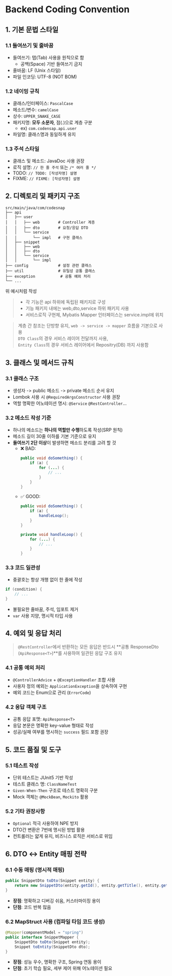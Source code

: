 # Backend Coding Convention

## 1. 기본 문법 스타일
### 1.1 들여쓰기 및 줄바꿈
* 들여쓰기: 탭(Tab) 사용을 원칙으로 함
    * 공백(Space) 기반 들여쓰기 금지
* 줄바꿈: LF (Unix 스타일)
* 파일 인코딩: UTF-8 (NOT BOM)
### 1.2 네이밍 규칙
* 클래스/인터페이스: `PascalCase`
* 메소드/변수: `camelCase`
* 상수: `UPPER_SNAKE_CASE`
* 패키지명: **모두 소문자**, 점(.)으로 계층 구분
    * ex) `com.codensap.api.user`
* 파일명: 클래스명과 동일하게 유지
### 1.3 주석 스타일
* 클래스 및 메소드: JavaDoc 사용 권장
* 로직 설명: `// 한 줄 주석` 또는 `/* 여러 줄 */`
* TODO: `// TODO: [작성자명] 설명`
* FIXME: `// FIXME: [작성자명] 설명`

## 2. 디렉토리 및 패키지 구조
```
src/main/java/com/codesnap
├── api
│   ├── user
│   │   ├── web        # Controller 계층
│   │   ├── dto        # 요청/응답 DTO
│   │   └── service
│   │       └── impl   # 구현 클래스
│   ├── snippet
│   │   ├── web
│   │   ├── dto
│   │   └── service
│   │       └── impl
├── config             # 설정 관련 클래스
├── util               # 유틸성 공통 클래스
├── exception           # 공통 예외 처리
└── ...
```
위 예시처럼 작성
> * 각 기능은 api 하위에 독립된 패키지로 구성  
> * 기능 패키지 내에는 web,dto,service 하위 패키지 사용
> * 서비스로직 구현체, Mybatis Mapper 인터페이스는 service.impl에 위치

> 계층 간 참조는 단방향 유지, `web -> service -> mapper` 흐름을 기본으로 사용  
`DTO Class`의 경우 서비스 레이어 전달까지 사용,   
`Entity Class`의 경우 서비스 레이어에서 Repositry(DB) 까지 사용함

## 3. 클래스 및 메서드 규칙
### 3.1 클래스 구조
* 생성자 -> public 메소드 -> private 메소드 순서 유지
* Lombok 사용 시 `@RequiredArgsConstructor` 사용 권장
* 역할 명확한 어노테이션 명시: `@Service` `@RestController`...
### 3.2 메소드 작성 기준
* 하나의 메소드는 **하나의 역할만 수행**하도록 작성(SRP 원칙)
* 메소드 길이 30줄 이하를 기본 기준으로 유지
* **들여쓰기 2단 이상**이 발생하면 메소드 분리를 고려 할 것
    * ❌ BAD:
        ```java
        public void doSomething() {
            if (a) {
                for (...) {
                    // ...
                }
            }
        }
        ```
    * ✅ GOOD:
        ```java
        public void doSomething() {
            if (a) {
                handleLoop();
            }
        }

        private void handleLoop() {
            for (...) {
                // ...
            }
        }
        ```
### 3.3 코드 일관성
* 중괄호는 항상 개행 없이 한 줄에 작성
``` java
if (condition) {
    // ...
}
```
* 불필요한 줄바꿈, 주석, 임포트 제거
* `var` 사용 지양, 명시적 타입 사용

## 4. 예외 및 응답 처리
> `@RestController`에서 반환하는 모든 응답은 반드시 **공통 ResponseDto (`ApiResponse<T>`)**를 사용하여 일관된 응답 구조 유지

### 4.1 공통 예외 처리
* `@ControllerAdvice` + `@ExceptionHandler` 조합 사용
* 사용자 정의 예외는 `ApplicationException`을 상속하여 구현
* 예외 코드는 Enum으로 관리 (`ErrorCode`)
### 4.2 응답 객체 구조
* 공통 응답 포맷: `ApiResponse<T>`
* 응답 본문은 명확한 key-value 형태로 작성
* 성공/실패 여부를 명시하는 `success` 필드 포함 권장

## 5. 코드 품질 및 도구
### 5.1 테스트 작성
* 단위 테스트는 JUnit5 기반 작성
* 테스트 클래스 명: `ClassNameTest`
* `Given-When-Then` 구조로 테스트 명확히 구분
* Mock 객체는 `@MockBean`, `Mockito` 활용
### 5.2 기타 권장사항
* `Optional` 적극 사용하여 NPE 방지
* DTO간 변환은 7번에 명시된 방법 활용
* 컨트롤러는 얇게 유지, 비즈니스 로직은 서비스로 위임

## 6. DTO ↔ Entity 매핑 전략
### 6.1 수동 매핑 (명시적 매핑)
```java
public SnippetDto toDto(Snippet entity) {
	return new SnippetDto(entity.getId(), entity.getTitle(), entity.getLanguage());
}
```
* **장점**: 명확하고 디버깅 쉬움, 커스터마이징 용이
* **단점**: 코드 반복 많음

### 6.2 MapStruct 사용 (컴파일 타임 코드 생성)
```java
@Mapper(componentModel = "spring")
public interface SnippetMapper {
	SnippetDto toDto(Snippet entity);
	Snippet toEntity(SnippetDto dto);
}
```
* **장점**: 성능 우수, 명확한 구조, Spring 연동 용이
* **단점**: 초기 학습 필요, 세부 제어 위해 어노테이션 필요


